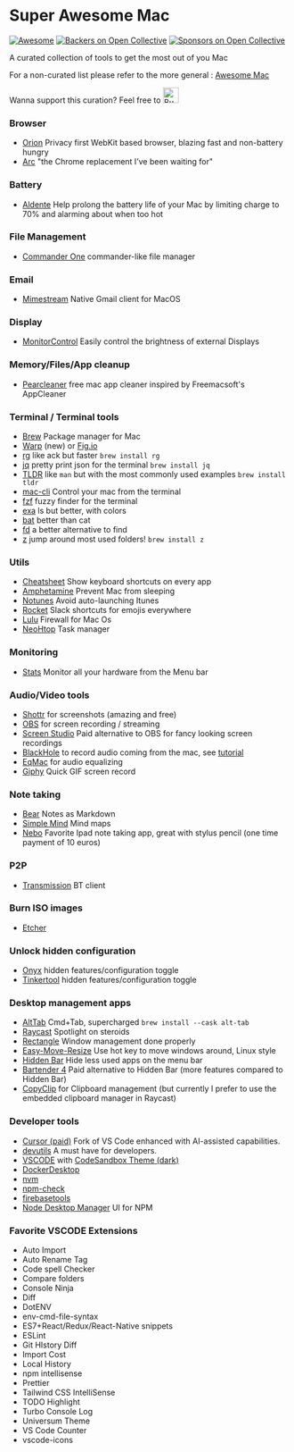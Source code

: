 # Super Awesome Mac
<!--rehype:style=font-size: 38px; border-bottom: 0; display: flex; min-height: 260px; align-items: center; justify-content: center;-->

[![Awesome](https://jaywcjlove.github.io/sb/ico/awesome.svg)](https://github.com/sindresorhus/awesome)
[![Backers on Open Collective](https://opencollective.com/awesome-mac/backers/badge.svg)](#backers) [![Sponsors on Open Collective](https://opencollective.com/awesome-mac/sponsors/badge.svg)](#sponsors)
<!--rehype:style=text-align: center;-->
A curated collection of tools to get the most out of you Mac

For a non-curated list please refer to the more general : [Awesome Mac](https://github.com/jaywcjlove/awesome-mac)

Wanna support this curation? Feel free to <a href='https://ko-fi.com/B0B41QQ7L' target='_blank'><img height='28' style='border:0px;height:28px;' src='https://storage.ko-fi.com/cdn/kofi2.png?v=3' border='0' alt='Buy Me a Coffee at ko-fi.com' /></a>

### Browser
- [Orion](https://browser.kagi.com/) Privacy first WebKit based browser, blazing fast and non-battery hungry
- [Arc](https://arc.net/) "the Chrome replacement I’ve been waiting for"

### Battery
- [Aldente](https://apphousekitchen.com/) Help prolong the battery life of your Mac by limiting charge to 70% and alarming about when too hot

### File Management
- [Commander One](https://apps.apple.com/nl/app/commander-one-file-manager/id1035236694?mt=12) commander-like file manager

### Email
- [Mimestream](https://mimestream.com/) Native Gmail client for MacOS

### Display
- [MonitorControl](https://github.com/MonitorControl/MonitorControl) Easily control the brightness of external Displays

### Memory/Files/App cleanup
- [Pearcleaner](https://github.com/alienator88/Pearcleaner) free mac app cleaner inspired by Freemacsoft's AppCleaner

### Terminal / Terminal tools
- [Brew](https://brew.sh/) Package manager for Mac
- [Warp](https://warp.dev/) (new) or [Fig.io](https://fig.io/)
- [rg](https://github.com/BurntSushi/ripgrep) like ack but faster `brew install rg`
- [jq](https://stedolan.github.io/jq/) pretty print json for the terminal `brew install jq`
- [TLDR](https://tldr.sh/) like `man` but with the most commonly used examples `brew install tldr`
- [mac-cli](https://github.com/guarinogabriel/Mac-CLI) Control your mac from the terminal
- [fzf](https://github.com/junegunn/fzf) fuzzy finder for the terminal
- [exa](https://github.com/ogham/exa) ls but better, with colors
- [bat](https://github.com/sharkdp/bat) better than cat
- [fd](https://github.com/sharkdp/fd) a better alternative to find
- [z](https://github.com/rupa/z) jump around most used folders! `brew install z`

### Utils
- [Cheatsheet](https://www.mediaatelier.com/CheatSheet/) Show keyboard shortcuts on every app
- [Amphetamine](https://apps.apple.com/us/app/amphetamine/id937984704) Prevent Mac from sleeping
- [Notunes](https://github.com/tombonez/noTunes) Avoid auto-launching Itunes
- [Rocket](https://matthewpalmer.net/rocket/) Slack shortcuts for emojis everywhere
- [Lulu](https://github.com/objective-see/LuLu) Firewall for Mac Os
- [NeoHtop](https://github.com/Abdenasser/neohtop) Task manager

### Monitoring
- [Stats](https://github.com/exelban/stats) Monitor all your hardware from the Menu bar

### Audio/Video tools
- [Shottr](https://shottr.cc/) for screenshots (amazing and free)
- [OBS](https://obsproject.com/download) for screen recording / streaming
- [Screen Studio](https://www.screen.studio/) Paid alternative to OBS for fancy looking screen recordings
- [BlackHole](https://existential.audio/blackhole/) to record audio coming from the mac, see [tutorial](https://www.youtube.com/watch?v=n-ECXna1hiY)
- [EqMac](https://eqmac.app/) for audio equalizing
- [Giphy](https://apps.apple.com/us/app/giphy-capture-the-gif-maker/id668208984?mt=12) Quick GIF screen record

### Note taking
- [Bear](https://apps.apple.com/it/app/bear-markdown-notes/id1091189122?l=en&mt=12) Notes as Markdown
- [Simple Mind](https://simplemind.eu/download/) Mind maps
- [Nebo](https://www.nebo.app/) Favorite Ipad note taking app, great with stylus pencil (one time payment of 10 euros)

### P2P
- [Transmission](https://transmissionbt.com/) BT client

### Burn ISO images
- [Etcher](https://www.balena.io/etcher#download-etcher)

### Unlock hidden configuration
- [Onyx](https://www.titanium-software.fr/en/onyx.html) hidden features/configuration toggle
- [Tinkertool](https://www.bresink.com/osx/TinkerTool.html) hidden features/configuration toggle

### Desktop management apps
- [AltTab](https://alt-tab-macos.netlify.app/) Cmd+Tab, supercharged `brew install --cask alt-tab`
- [Raycast](https://raycast.com) Spotlight on steroids
- [Rectangle](https://rectangleapp.com/) Window management done properly
- [Easy-Move-Resize](https://github.com/dmarcotte/easy-move-resize) Use hot key to move windows around, Linux style
- [Hidden Bar](https://apps.apple.com/us/app/hidden-bar/id1452453066?mt=12) Hide less used apps on the menu bar
- [Bartender 4](https://www.macbartender.com/) Paid alternative to Hidden Bar (more features compared to Hidden Bar)
- [CopyClip](https://apps.apple.com/nl/app/copyclip-clipboard-history/id595191960?mt=12) for Clipboard management (but currently I prefer to use the embedded clipboard manager in Raycast)

### Developer tools
- [Cursor (paid)](https://www.cursor.com/) Fork of VS Code enhanced with AI-assisted capabilities.
- [devutils](https://devutils.com/) A must have for developers.
- [VSCODE](https://code.visualstudio.com/download) with [CodeSandbox Theme (dark)](https://marketplace.visualstudio.com/items?itemName=ngryman.codesandbox-theme)
- [DockerDesktop](https://www.docker.com/products/docker-desktop/)
- [nvm](https://github.com/nvm-sh/nvm#install--update-script)
- [npm-check](https://www.npmjs.com/package/npm-check)
- [firebasetools](https://firebase.google.com/docs/cli#install-cli-mac-linux)
- [Node Desktop Manager](https://720kb.github.io/ndm/) UI for NPM

### Favorite VSCODE Extensions
- Auto Import
- Auto Rename Tag
- Code spell Checker
- Compare folders
- Console Ninja
- Diff
- DotENV
- env-cmd-file-syntax
- ES7+React/Redux/React-Native snippets
- ESLint
- Git HIstory Diff
- Import Cost
- Local History
- npm intellisense
- Prettier
- Tailwind CSS IntelliSense
- TODO Highlight
- Turbo Console Log
- Universum Theme
- VS Code Counter
- vscode-icons
